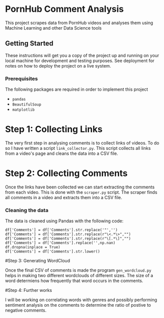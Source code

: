 # PornHub Comment Analysis
This project scrapes data from PornHub videos and analyses them using Machine Learning and other Data Science tools

## Getting Started

These instructions will get you a copy of the project up and running on your local machine for development and testing purposes. See deployment for notes on how to deploy the project on a live system.

### Prerequisites

The following packages are required in order to implement this project

- `pandas`
- `BeautifulSoup`
- `matplotlib`

# Step 1: Collecting Links

The very first step in analysing comments is to collect links of videos. To do so I have written a
script ```link_collector.py```. This script collects all links from a video's page and cleans the
data into a CSV file.

# Step 2: Collecting Comments

Once the links have been collected we can start extracting the comments from each video. This is
done with the ```scraper.py``` script. The scraper finds all comments in a video and extracts them
into a CSV file.

### Cleaning the data

The data is cleaned using Pandas with the following code:

```
df['Comments'] = df['Comments'].str.replace('"','')
df['Comments'] = df['Comments'].str.replace(r"\<.*\>","")
df['Comments'] = df['Comments'].str.replace(r"\[.*\]","")
df['Comments'] = df['Comments'].replace('',np.nan)
df.dropna(inplace = True)
df['Comments'] = df['Comments'].str.lower()
```

#Step 3: Generating WordCloud

Once the final CSV of comments is made the program ```gen_wordcloud.py``` helps in making two
different wordclouds of different sizes. The size of a word determiens how frequently that word
occurs in the comments. 

#Step 4: Further works

I will be working on correlating words with genres and possibly performing sentiment analysis on the
comments to determine the ratio of postive to negative comments.


